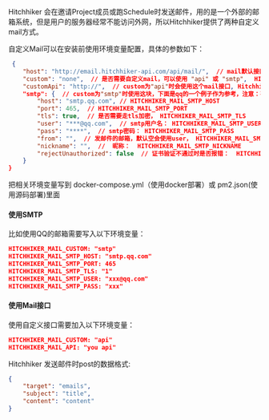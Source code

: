 Hitchhiker 会在邀请Project成员或跑Schedule时发送邮件，用的是一个外部的邮箱系统，但是用户的服务器经常不能访问外网，所以Hitchhiker提供了两种自定义mail方式。

自定义Mail可以在安装前使用环境变量配置，具体的参数如下：

```json
 {
    "host": "http://email.hitchhiker-api.com/api/mail/",  // mail默认接口
    "custom": "none",  // 是否需要自定义mail，可以使用 "api" 或 "smtp",  HITCHHIKER_MAIL_CUSTOM
    "customApi": "http://",  // custom为"api"时会使用这个mail接口, Hitchhiker会post {target, subject, content}到这个接口  HITCHHIKER_MAIL_API
    "smtp": {  // custom为"smtp"时使用这块，下面是qq的一个例子作为参考，注意：有的公司内部邮件不需要用户名或密码验证则 user和pass需要空掉不写，否则会报错
        "host": "smtp.qq.com", // HITCHHIKER_MAIL_SMTP_HOST
        "port": 465,  // HITCHHIKER_MAIL_SMTP_PORT
        "tls": true,  // 是否需要走tls加密， HITCHHIKER_MAIL_SMTP_TLS
        "user": "***@qq.com",  // smtp用户名： HITCHHIKER_MAIL_SMTP_USER
        "pass": "****",  // smtp密码： HITCHHIKER_MAIL_SMTP_PASS
        "from": "",  // 发邮件的邮箱，默认空会使用user， HITCHHIKER_MAIL_SMTP_From
        "nickname": "",  //  昵称：  HITCHHIKER_MAIL_SMTP_NICKNAME
        "rejectUnauthorized": false  // 证书验证不通过时是否报错：  HITCHHIKER_MAIL_SMTP_RU
    }
}
```

把相关环境变量写到 docker-compose.yml（使用docker部署）或 pm2.json(使用源码部署)里面

#### 使用SMTP

比如使用QQ的邮箱需要写入以下环境变量：
```json
HITCHHIKER_MAIL_CUSTOM: "smtp"
HITCHHIKER_MAIL_SMTP_HOST: "smtp.qq.com"
HITCHHIKER_MAIL_SMTP_PORT: 465
HITCHHIKER_MAIL_SMTP_TLS: "1"
HITCHHIKER_MAIL_SMTP_USER: "xxx@qq.com"
HITCHHIKER_MAIL_SMTP_PASS: "xxx"
```

#### 使用Mail接口

使用自定义接口需要加入以下环境变量：
```json
HITCHHIKER_MAIL_CUSTOM: "api"
HITCHHIKER_MAIL_API: "you api"
```

Hitchhiker 发送邮件时post的数据格式:
```json
{
    "target": "emails",
    "subject": "title", 
    "content": "content"
} 
```
